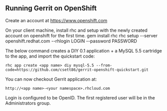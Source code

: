 Running Gerrit on OpenShift
---------------------------

Create an account at https://www.openshift.com

On your client machine, install rhc and setup with the newly created account on openshift for the first time.
    gem install rhc
    rhc setup --server openshift.redhat.com --rhlogin LOGIN --password PASSWORD
    
The below command creates a DIY 0.1 application + a MySQL 5.5 cartridge to the app, and import the quickstart code:

    rhc app create <app name> diy mysql-5.5 --from-code=https://github.com/csett86/gerrit-openshift-quickstart.git

You can now checkout Gerrit application at:

    http://<app name>-<your namespace>.rhcloud.com

Login is configured to be OpenID. The first registered user will be in the Administrators group.
